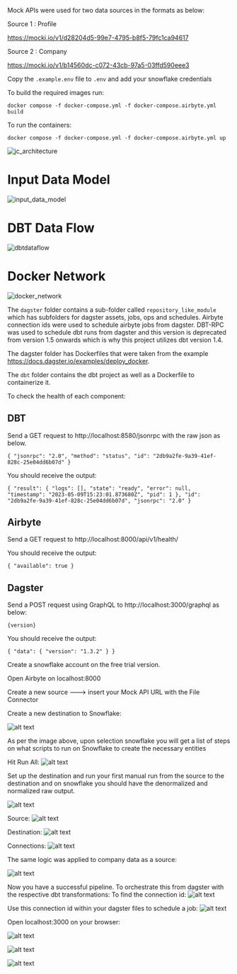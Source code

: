 Mock APIs were used for two data sources in the formats as below:

Source 1 : Profile

https://mocki.io/v1/d28204d5-99e7-4795-b8f5-79fc1ca94617

Source 2 : Company

https://mocki.io/v1/b14560dc-c072-43cb-97a5-03ffd590eee3

Copy the `.example.env` file to `.env` and add your snowflake credentials

To build the required images run:

`docker compose -f docker-compose.yml -f docker-compose.airbyte.yml build`

To run the containers:

`docker compose -f docker-compose.yml -f docker-compose.airbyte.yml up`

![jc_architecture](https://github.com/sharanair29/ELT_Project/assets/94154731/72b43cdf-c410-4abc-93a7-f5a77b38bbb3)

# Input Data Model 
![input_data_model](https://github.com/sharanair29/ELT_Project/assets/94154731/f09ee2d9-b2fe-4a3d-8775-249dd4f747e6)

# DBT Data Flow
![dbtdataflow](https://github.com/sharanair29/ELT_Project/assets/94154731/94c4f7fa-bd12-4f23-bfa1-13d04e5dd734)

# Docker Network
![docker_network](https://github.com/sharanair29/ELT_Project/assets/94154731/ac0c5107-40b1-4b8f-841d-3da5256f3957)


The `dagster` folder contains a sub-folder called `repository_like_module` which has subfolders for dagster assets, jobs, ops and schedules. Airbyte connection ids were used to schedule airbyte jobs from dagster. DBT-RPC was used to schedule dbt runs from dagster and this version is deprecated from version 1.5 onwards which is why this project utilizes dbt version 1.4.

The dagster folder has Dockerfiles that were taken from the example https://docs.dagster.io/examples/deploy_docker.

The `dbt` folder contains the dbt project as well as a Dockerfile to containerize it.

To check the health of each component:

## DBT

Send a GET request to http://localhost:8580/jsonrpc with the raw json as below.


`
{
    "jsonrpc": "2.0",
    "method": "status",
    "id": "2db9a2fe-9a39-41ef-828c-25e04dd6b07d"
}
`

You should receive the output:

`
{
    "result": {
        "logs": [],
        "state": "ready",
        "error": null,
        "timestamp": "2023-05-09T15:23:01.873680Z",
        "pid": 1
    },
    "id": "2db9a2fe-9a39-41ef-828c-25e04dd6b07d",
    "jsonrpc": "2.0"
}
`

## Airbyte

Send a GET request to http://localhost:8000/api/v1/health/

You should receive the output:

`
{
    "available": true
}
`

## Dagster

Send a POST request using GraphQL to http://localhost:3000/graphql as below:

`{version}`

You should receive the output:

`
{
    "data": {
        "version": "1.3.2"
    }
}
`

Create a snowflake account on the free trial version. 

Open Airbyte on localhost:8000

Create a new source ---> insert your Mock API URL with the File Connector

Create a new destination to Snowflake:

![alt text](image.png)

As per the image above, upon selection snowflake you will get a list of steps on what scripts to run on Snowflake to create the necessary entities

Hit Run All:
![alt text](image-1.png)

Set up the destination and run your first manual run from the source to the destination and on snowflake you should have the denormalized and normalized raw output.

![alt text](image-2.png)

Source:
![alt text](image-5.png)


Destination:
![alt text](image-6.png)

Connections:
![alt text](image-7.png)


The same logic was applied to company data as a source:

![alt text](image-10.png)

Now you have a successful pipeline. To orchestrate this from dagster with the respective dbt transformations: 
To find the connection id:
![alt text](image-11.png)

Use this connection id within your dagster files to schedule a job:
![alt text](image-12.png)

Open localhost:3000 on your browser:

![alt text](image-13.png)

![alt text](image-14.png)


![alt text](image-15.png)